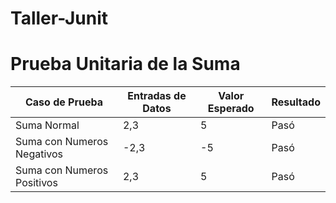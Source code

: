 # Taller-Junit

# Prueba Unitaria de la Suma

| Caso de Prueba               | Entradas de Datos | Valor Esperado | Resultado |
| ---------------------------- | ----------------- | -------------- | --------- |
| Suma Normal                  | 2,3               | 5              | Pasó      |
| Suma con Numeros Negativos   | -2,3              | -5             | Pasó      |
| Suma con Numeros Positivos   | 2,3               | 5              | Pasó      |

